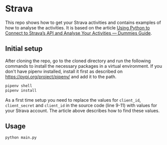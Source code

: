 # Strava
This repo shows how to get your Strava activities and contains examples of how to analyse
the activities. It is based on the article
[Using Python to Connect to Strava’s API and Analyse Your Activities — Dummies Guide](https://medium.com/swlh/using-python-to-connect-to-stravas-api-and-analyse-your-activities-dummies-guide-5f49727aac86).

## Initial setup
After cloning the repo, go to the cloned directory and run the following commands to install
the necessary packages in a virtual environment. If you don't have pipenv installed, install
it first as described on https://pypi.org/project/pipenv/ and add it to the path.

```bash
pipenv shell
pipenv install
```

As a first time setup you need to replace the values for `client_id`, `client_secret` and
`client_id` in the source code (line 9-11) with values for your Strava account. The article
above describes how to find these values.

## Usage
```bash
python main.py
```
